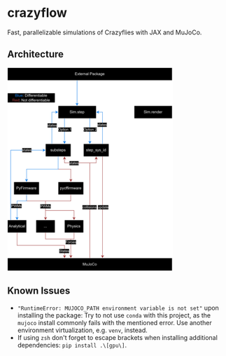 # crazyflow
Fast, parallelizable simulations of Crazyflies with JAX and MuJoCo.

## Architecture

<img src="/docs/img/architecture.png" width="75%" alt="Architecture">


## Known Issues
- `"RuntimeError: MUJOCO_PATH environment variable is not set"` upon installing the package: Try to not use `conda` with this project, as the `mujoco` install commonly fails with the mentioned error. Use another environment virtualization, e.g. `venv`, instead.
- If using `zsh` don't forget to escape brackets when installing additional dependencies: `pip install .\[gpu\]`.

